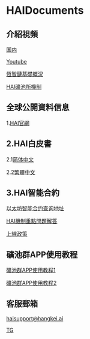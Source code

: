 # HAIDocuments

## 介紹視頻

[国内](https://haichain.github.io/HAIDocuments/playMeetHAI/)

[Youtube](https://youtu.be/514zk1YKKH0)

[恆智鏈基礎概況](https://haichain.github.io/HAIDocuments/HAIIntro/)

[HAI礦池所機制](https://haichain.github.io/HAIDocuments/WorkingsOfHAI/)

## 全球公開資料信息

1.[HAI官網](http://www.hangkei.ai/HAI/)

## 2.HAI白皮書

2.1[简体中文](http://www.hangkei.ai/HAI/zh_CN/HAI_whitepaper_zh_CN.pdf)

2.2[繁體中文](http://www.hangkei.ai/HAI/HAI_whitepaper_zh_HK.pdf)

## 3.HAI智能合約

[以太坊智能合约查询地址](https://etherscan.io/token/0x8b54659df7b719cb9b5212211d2d24b0a5d35605)

[HAI機制重點問題解答](https://haichain.github.io/HAIDocuments/FAQ/)

[上線政策](https://haichain.github.io/HAIDocuments/Policy/)

## 礦池群APP使用教程

[礦池群APP使用教程1](https://haichain.github.io/HAIDocuments/Media/HowToUse01_ZH-CN.mp4)

[礦池群APP使用教程2](https://haichain.github.io/HAIDocuments/Media/HowToUse02_ZH-CN.mp4)

## 客服郵箱

haisupport@hangkei.ai

[TG](https://t.me/joinchat/KORSaxQ8V77bUxpePU7-iA)
